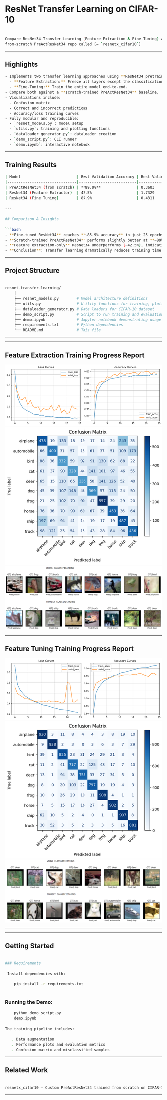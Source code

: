 # ResNet Transfer Learning on CIFAR-10

```bash

Compare ResNet34 Transfer Learning (Feature Extraction & Fine-Tuning) a gainst a custom
from-scratch PreActResNet34 repo called [→ `resnetx_cifar10`]

 ```
---

## Highlights

```bash
- Implements two transfer learning approaches using **ResNet34 pretrained on ImageNet**:
  - **Feature Extraction:** Freeze all layers except the classification head.
  - **Fine-Tuning:** Train the entire model end-to-end.
- Compare both against a **scratch-trained PreActResNet34** baseline.
- Visualizations include:
  - Confusion matrix
  - Correct and incorrect predictions
  - Accuracy/loss training curves
- Fully modular and reproducible:
  - `resnet_models.py`: model setup
  - `utils.py`: training and plotting functions
  - `dataloader_generator.py`: dataloader creation
  - `demo_script.py`: CLI runner
  - `demo.ipynb`: interactive notebook
```
---

## Training Results

```bash
| Model                         | Best Validation Accuracy | Best Validation Loss | Epoch (when achieved) |
|-------------------------------|--------------------------|----------------------|------------------------|
| PreActResNet34 (from scratch) | **89.0%**                | 0.3603               | Epoch 41/50            |
| ResNet34 (Feature Extractor)  | 42.5%                    | 1.7329               | Epoch 21/25            |
| ResNet34 (Fine Tuning)        | 85.9%                    | 0.4311               | Epoch 16/25            |

---

## Comparison & Insights

```bash
- **Fine-tuned ResNet34** reaches **~85.9% accuracy** in just 25 epochs, showcasing the efficiency of transfer learning.
- **Scratch-trained PreActResNet34** performs slightly better at **~89%**, but requires **50 epochs**, careful tuning, and more compute.
- **Feature extraction-only** ResNet34 underperforms (~42.5%), indicating that fine-tuning the entire network is crucial for CIFAR-10.
- **Conclusion**: Transfer learning dramatically reduces training time while still achieving competitive performance, especially valuable for resource-constrained setups.
```
---


## Project Structure

```bash

resnet-transfer-learning/
    │
    ├── resnet_models.py        # Model architecture definitions
    ├── utils.py                # Utility functions for training, plotting, etc.
    ├── dataloader_generator.py # Data loaders for CIFAR-10 dataset
    ├── demo_script.py          # Script to run training and evaluation
    ├── demo.ipynb              # Jupyter notebook demonstrating usage and visualization
    ├── requirements.txt        # Python dependencies
    └── README.md               # This file

```
---

---

## Feature Extraction Training Progress Report

![Training Loss (FE)](loss_fe.png)
![Confusion Matrix (FE)](confusion_fe.png)
![Sample Images (FE)](images_fe.png)

---

## Feature Tuning Training Progress Report

![Training Loss (FT)](loss_ft.png)
![Confusion Matrix (FT)](confusion_ft.png)
![Sample Images (FT)](images_ft.png)

---
---

## Getting Started

```bash

### Requirements

 Install dependencies with:

    pip install -r requirements.txt
    
```
 ### Running the Demo:
 ```bash
     python demo_script.py
     demo.ipynb

The training pipeline includes:

    . Data augmentation
    . Performance plots and evaluation metrics
    . Confusion matrix and misclassified samples

```
---

## Related Work

```bash

resnetx_cifar10 — Custom PreActResNet34 trained from scratch on CIFAR-10.
```
---



